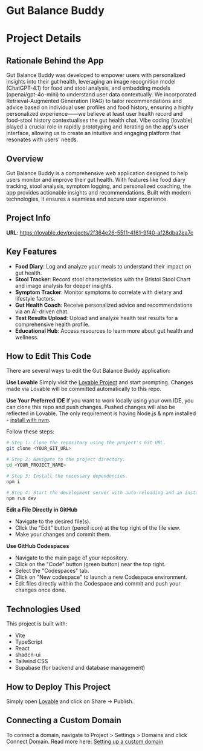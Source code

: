 # Gut Balance Buddy
# Project Details
## Rationale Behind the App
Gut Balance Buddy was developed to empower users with personalized insights into their gut health, leveraging an image recognition model (ChatGPT-4.1) for food and stool analysis, and embedding models (openai/gpt-4o-mini) to understand user data contextually. We incorporated Retrieval-Augmented Generation (RAG) to tailor recommendations and advice based on individual user profiles and food history, ensuring a highly personalized experience——we believe at least user health record and food-stool history contextualises the gut health chat. Vibe coding (lovable) played a crucial role in rapidly prototyping and iterating on the app's user interface, allowing us to create an intuitive and engaging platform that resonates with users' needs.

## Overview
Gut Balance Buddy is a comprehensive web application designed to help users monitor and improve their gut health. With features like food diary tracking, stool analysis, symptom logging, and personalized coaching, the app provides actionable insights and recommendations. Built with modern technologies, it ensures a seamless and secure user experience.

## Project Info
**URL**: https://lovable.dev/projects/2f364e26-5511-4f61-9f40-af28dba2ea7c

## Key Features
- **Food Diary**: Log and analyze your meals to understand their impact on gut health.
- **Stool Tracker**: Record stool characteristics with the Bristol Stool Chart and image analysis for deeper insights.
- **Symptom Tracker**: Monitor symptoms to correlate with dietary and lifestyle factors.
- **Gut Health Coach**: Receive personalized advice and recommendations via an AI-driven chat.
- **Test Results Upload**: Upload and analyze health test results for a comprehensive health profile.
- **Educational Hub**: Access resources to learn more about gut health and wellness.

## How to Edit This Code
There are several ways to edit the Gut Balance Buddy application:

**Use Lovable**
Simply visit the [Lovable Project](https://lovable.dev/projects/2f364e26-5511-4f61-9f40-af28dba2ea7c) and start prompting. Changes made via Lovable will be committed automatically to this repo.

**Use Your Preferred IDE**
If you want to work locally using your own IDE, you can clone this repo and push changes. Pushed changes will also be reflected in Lovable. The only requirement is having Node.js & npm installed - [install with nvm](https://github.com/nvm-sh/nvm#installing-and-updating).

Follow these steps:
```sh
# Step 1: Clone the repository using the project's Git URL.
git clone <YOUR_GIT_URL>

# Step 2: Navigate to the project directory.
cd <YOUR_PROJECT_NAME>

# Step 3: Install the necessary dependencies.
npm i

# Step 4: Start the development server with auto-reloading and an instant preview.
npm run dev
```

**Edit a File Directly in GitHub**
- Navigate to the desired file(s).
- Click the "Edit" button (pencil icon) at the top right of the file view.
- Make your changes and commit them.

**Use GitHub Codespaces**
- Navigate to the main page of your repository.
- Click on the "Code" button (green button) near the top right.
- Select the "Codespaces" tab.
- Click on "New codespace" to launch a new Codespace environment.
- Edit files directly within the Codespace and commit and push your changes once done.

## Technologies Used
This project is built with:
- Vite
- TypeScript
- React
- shadcn-ui
- Tailwind CSS
- Supabase (for backend and database management)

## How to Deploy This Project
Simply open [Lovable](https://lovable.dev/projects/2f364e26-5511-4f61-9f40-af28dba2ea7c) and click on Share -> Publish.

## Connecting a Custom Domain
To connect a domain, navigate to Project > Settings > Domains and click Connect Domain. Read more here: [Setting up a custom domain](https://docs.lovable.dev/tips-tricks/custom-domain#step-by-step-guide)
